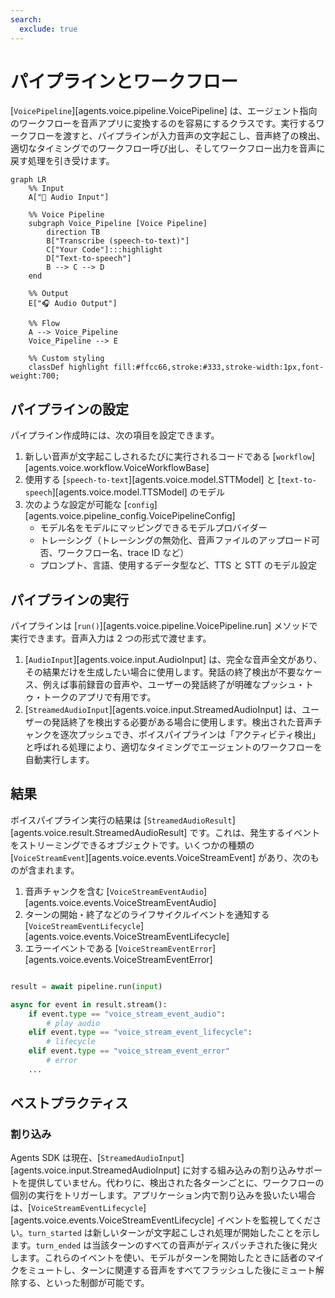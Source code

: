 ```yaml
---
search:
  exclude: true
---
```

# パイプラインとワークフロー

[`VoicePipeline`][agents.voice.pipeline.VoicePipeline] は、エージェント指向のワークフローを音声アプリに変換するのを容易にするクラスです。実行するワークフローを渡すと、パイプラインが入力音声の文字起こし、音声終了の検出、適切なタイミングでのワークフロー呼び出し、そしてワークフロー出力を音声に戻す処理を引き受けます。

```mermaid
graph LR
    %% Input
    A["🎤 Audio Input"]

    %% Voice Pipeline
    subgraph Voice_Pipeline [Voice Pipeline]
        direction TB
        B["Transcribe (speech-to-text)"]
        C["Your Code"]:::highlight
        D["Text-to-speech"]
        B --> C --> D
    end

    %% Output
    E["🎧 Audio Output"]

    %% Flow
    A --> Voice_Pipeline
    Voice_Pipeline --> E

    %% Custom styling
    classDef highlight fill:#ffcc66,stroke:#333,stroke-width:1px,font-weight:700;

```

## パイプラインの設定

パイプライン作成時には、次の項目を設定できます。

1. 新しい音声が文字起こしされるたびに実行されるコードである [`workflow`][agents.voice.workflow.VoiceWorkflowBase]
2. 使用する [`speech-to-text`][agents.voice.model.STTModel] と [`text-to-speech`][agents.voice.model.TTSModel] のモデル
3. 次のような設定が可能な [`config`][agents.voice.pipeline_config.VoicePipelineConfig]
    - モデル名をモデルにマッピングできるモデルプロバイダー
    - トレーシング（トレーシングの無効化、音声ファイルのアップロード可否、ワークフロー名、trace ID など）
    - プロンプト、言語、使用するデータ型など、TTS と STT のモデル設定

## パイプラインの実行

パイプラインは [`run()`][agents.voice.pipeline.VoicePipeline.run] メソッドで実行できます。音声入力は 2 つの形式で渡せます。

1. [`AudioInput`][agents.voice.input.AudioInput] は、完全な音声全文があり、その結果だけを生成したい場合に使用します。発話の終了検出が不要なケース、例えば事前録音の音声や、ユーザーの発話終了が明確なプッシュ・トゥ・トークのアプリで有用です。
2. [`StreamedAudioInput`][agents.voice.input.StreamedAudioInput] は、ユーザーの発話終了を検出する必要がある場合に使用します。検出された音声チャンクを逐次プッシュでき、ボイスパイプラインは「アクティビティ検出」と呼ばれる処理により、適切なタイミングでエージェントのワークフローを自動実行します。

## 結果

ボイスパイプライン実行の結果は [`StreamedAudioResult`][agents.voice.result.StreamedAudioResult] です。これは、発生するイベントをストリーミングできるオブジェクトです。いくつかの種類の [`VoiceStreamEvent`][agents.voice.events.VoiceStreamEvent] があり、次のものが含まれます。

1. 音声チャンクを含む [`VoiceStreamEventAudio`][agents.voice.events.VoiceStreamEventAudio]
2. ターンの開始・終了などのライフサイクルイベントを通知する [`VoiceStreamEventLifecycle`][agents.voice.events.VoiceStreamEventLifecycle]
3. エラーイベントである [`VoiceStreamEventError`][agents.voice.events.VoiceStreamEventError]

```python

result = await pipeline.run(input)

async for event in result.stream():
    if event.type == "voice_stream_event_audio":
        # play audio
    elif event.type == "voice_stream_event_lifecycle":
        # lifecycle
    elif event.type == "voice_stream_event_error"
        # error
    ...
```

## ベストプラクティス

### 割り込み

Agents SDK は現在、[`StreamedAudioInput`][agents.voice.input.StreamedAudioInput] に対する組み込みの割り込みサポートを提供していません。代わりに、検出された各ターンごとに、ワークフローの個別の実行をトリガーします。アプリケーション内で割り込みを扱いたい場合は、[`VoiceStreamEventLifecycle`][agents.voice.events.VoiceStreamEventLifecycle] イベントを監視してください。`turn_started` は新しいターンが文字起こしされ処理が開始したことを示します。`turn_ended` は当該ターンのすべての音声がディスパッチされた後に発火します。これらのイベントを使い、モデルがターンを開始したときに話者のマイクをミュートし、ターンに関連する音声をすべてフラッシュした後にミュート解除する、といった制御が可能です。